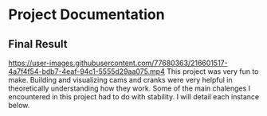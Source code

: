 # Project Documentation
## Final Result
https://user-images.githubusercontent.com/77680363/216601517-4a7f4f54-bdb7-4eaf-94c1-5555d29aa075.mp4
This project was very fun to make. Building and visualizing cams and cranks were very helpful in theoretically understanding how they work. Some of the main chalenges I encountered in this project had to do with stability. I will detail each instance below. 

